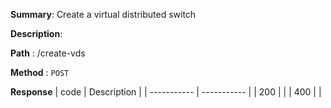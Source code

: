 **Summary**: Create a virtual distributed switch

**Description**:

**Path** : /create-vds

**Method** : `POST`

**Response**
| code      | Description |
| ----------- | ----------- |
|  200   |       |
|  400   |       |

